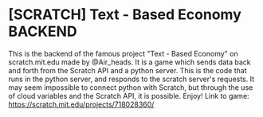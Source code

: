 # [SCRATCH] Text - Based Economy BACKEND

This is the backend of the famous project "Text - Based Economy" on scratch.mit.edu made by @Air_heads. 
It is a game which sends data back and forth from the Scratch API and a python server. This is the code that runs in the python server, and responds to the scratch server's requests. It may seem impossible to connect python with Scratch, but through the use of cloud variables and the Scratch API, it is possible. Enjoy!
Link to game: https://scratch.mit.edu/projects/718028360/
